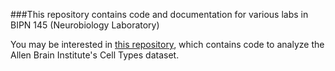 ###This repository contains code and documentation for various labs in BIPN 145 (Neurobiology Laboratory)

You may be interested in <a href="http://ajuavinett.github.io/CellTypesLesson">this repository</a>, which contains code to analyze the Allen Brain Institute's Cell Types dataset.
